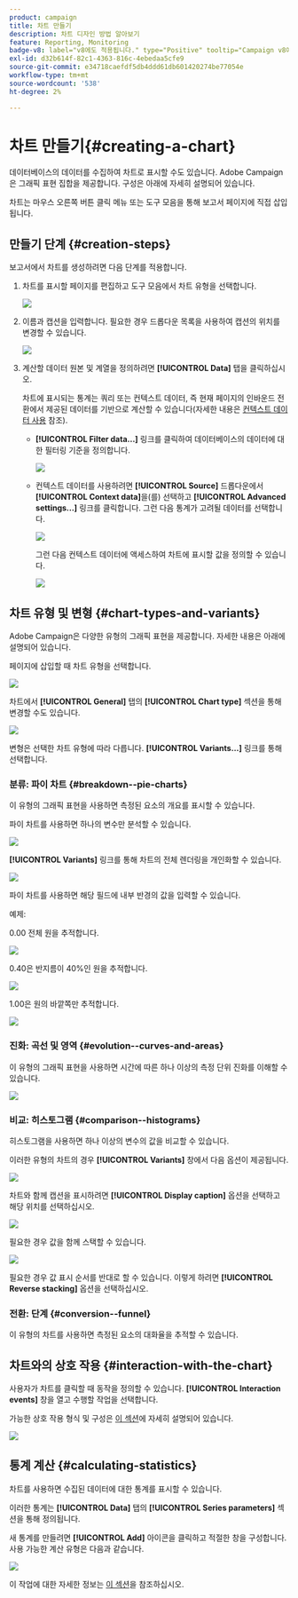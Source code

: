 ```yaml
---
product: campaign
title: 차트 만들기
description: 차트 디자인 방법 알아보기
feature: Reporting, Monitoring
badge-v8: label="v8에도 적용됩니다." type="Positive" tooltip="Campaign v8에도 적용됩니다."
exl-id: d32b614f-82c1-4363-816c-4ebedaa5cfe9
source-git-commit: e34718caefdf5db4ddd61db601420274be77054e
workflow-type: tm+mt
source-wordcount: '538'
ht-degree: 2%

---
```


# 차트 만들기{#creating-a-chart}



데이터베이스의 데이터를 수집하여 차트로 표시할 수도 있습니다. Adobe Campaign은 그래픽 표현 집합을 제공합니다. 구성은 아래에 자세히 설명되어 있습니다.

차트는 마우스 오른쪽 버튼 클릭 메뉴 또는 도구 모음을 통해 보고서 페이지에 직접 삽입됩니다.

## 만들기 단계 {#creation-steps}

보고서에서 차트를 생성하려면 다음 단계를 적용합니다.

1. 차트를 표시할 페이지를 편집하고 도구 모음에서 차트 유형을 선택합니다.

   ![](assets/s_advuser_report_page_activity_04.png)

1. 이름과 캡션을 입력합니다. 필요한 경우 드롭다운 목록을 사용하여 캡션의 위치를 변경할 수 있습니다.

   ![](assets/s_ncs_advuser_report_wizard_018.png)

1. 계산할 데이터 원본 및 계열을 정의하려면 **[!UICONTROL Data]** 탭을 클릭하십시오.

   차트에 표시되는 통계는 쿼리 또는 컨텍스트 데이터, 즉 현재 페이지의 인바운드 전환에서 제공된 데이터를 기반으로 계산할 수 있습니다(자세한 내용은 [컨텍스트 데이터 사용](../../reporting/using/using-the-context.md#using-context-data) 참조).

   * **[!UICONTROL Filter data...]** 링크를 클릭하여 데이터베이스의 데이터에 대한 필터링 기준을 정의합니다.

     ![](assets/reporting_graph_add_filter.png)

   * 컨텍스트 데이터를 사용하려면 **[!UICONTROL Source]** 드롭다운에서 **[!UICONTROL Context data]**&#x200B;을(를) 선택하고 **[!UICONTROL Advanced settings...]** 링크를 클릭합니다. 그런 다음 통계가 고려될 데이터를 선택합니다.

     ![](assets/reporting_graph_from_context.png)

     그런 다음 컨텍스트 데이터에 액세스하여 차트에 표시할 값을 정의할 수 있습니다.

     ![](assets/reporting_graph_select-from_context.png)

## 차트 유형 및 변형 {#chart-types-and-variants}

Adobe Campaign은 다양한 유형의 그래픽 표현을 제공합니다. 자세한 내용은 아래에 설명되어 있습니다.

페이지에 삽입할 때 차트 유형을 선택합니다.

![](assets/s_advuser_report_page_activity_04.png)

차트에서 **[!UICONTROL General]** 탭의 **[!UICONTROL Chart type]** 섹션을 통해 변경할 수도 있습니다.

![](assets/reporting_change_graph_type.png)

변형은 선택한 차트 유형에 따라 다릅니다. **[!UICONTROL Variants...]** 링크를 통해 선택합니다.

### 분류: 파이 차트 {#breakdown--pie-charts}

이 유형의 그래픽 표현을 사용하면 측정된 요소의 개요를 표시할 수 있습니다.

파이 차트를 사용하면 하나의 변수만 분석할 수 있습니다.

![](assets/reporting_graph_type_sector_1.png)

**[!UICONTROL Variants]** 링크를 통해 차트의 전체 렌더링을 개인화할 수 있습니다.

![](assets/reporting_graph_type_sector_2.png)

파이 차트를 사용하면 해당 필드에 내부 반경의 값을 입력할 수 있습니다.

예제:

0.00 전체 원을 추적합니다.

![](assets/s_ncs_advuser_report_sector_exple1.png)

0.40은 반지름이 40%인 원을 추적합니다.

![](assets/s_ncs_advuser_report_sector_exple2.png)

1.00은 원의 바깥쪽만 추적합니다.

![](assets/s_ncs_advuser_report_sector_exple3.png)

### 진화: 곡선 및 영역 {#evolution--curves-and-areas}

이 유형의 그래픽 표현을 사용하면 시간에 따른 하나 이상의 측정 단위 진화를 이해할 수 있습니다.

![](assets/reporting_graph_type_curve.png)

### 비교: 히스토그램 {#comparison--histograms}

히스토그램을 사용하면 하나 이상의 변수의 값을 비교할 수 있습니다.

이러한 유형의 차트의 경우 **[!UICONTROL Variants]** 창에서 다음 옵션이 제공됩니다.

![](assets/reporting_select_graph_var.png)

차트와 함께 캡션을 표시하려면 **[!UICONTROL Display caption]** 옵션을 선택하고 해당 위치를 선택하십시오.

![](assets/reporting_select_graph_legend.png)

필요한 경우 값을 함께 스택할 수 있습니다.

![](assets/reporting_graph_type_histo.png)

필요한 경우 값 표시 순서를 반대로 할 수 있습니다. 이렇게 하려면 **[!UICONTROL Reverse stacking]** 옵션을 선택하십시오.

### 전환: 단계 {#conversion--funnel}

이 유형의 차트를 사용하면 측정된 요소의 대화율을 추적할 수 있습니다.

## 차트와의 상호 작용 {#interaction-with-the-chart}

사용자가 차트를 클릭할 때 동작을 정의할 수 있습니다. **[!UICONTROL Interaction events]** 창을 열고 수행할 작업을 선택합니다.

가능한 상호 작용 형식 및 구성은 [이 섹션](../../web/using/static-elements-in-a-web-form.md#inserting-html-content)에 자세히 설명되어 있습니다.

![](assets/s_ncs_advuser_report_wizard_017.png)

## 통계 계산 {#calculating-statistics}

차트를 사용하면 수집된 데이터에 대한 통계를 표시할 수 있습니다.

이러한 통계는 **[!UICONTROL Data]** 탭의 **[!UICONTROL Series parameters]** 섹션을 통해 정의됩니다.

새 통계를 만들려면 **[!UICONTROL Add]** 아이콘을 클릭하고 적절한 창을 구성합니다. 사용 가능한 계산 유형은 다음과 같습니다.

![](assets/reporting_add_statistics.png)

이 작업에 대한 자세한 정보는 [이 섹션](../../reporting/using/using-the-descriptive-analysis-wizard.md#statistics-calculation)을 참조하십시오.
